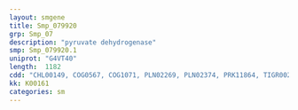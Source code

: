 ```yaml
---
layout: smgene
title: Smp_079920
grp: Smp_07
description: "pyruvate dehydrogenase"
smp: Smp_079920.1
uniprot: "G4VT40"
length:  1182
cdd: "CHL00149, COG0567, COG1071, PLN02269, PLN02374, PRK11864, TIGR00239, TIGR03182, cd02000, cl01629, pfam00676"
kk: K00161
categories: sm
---
```

